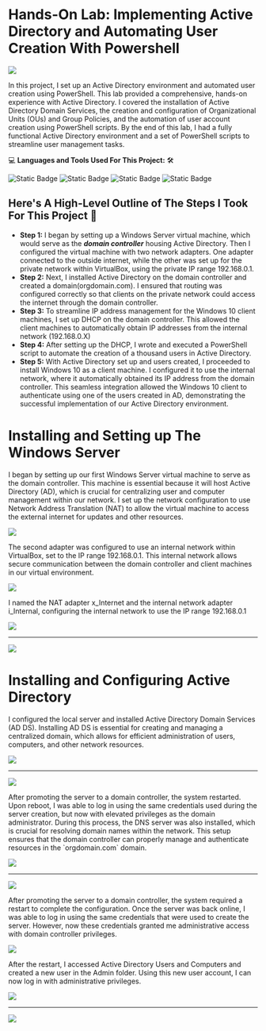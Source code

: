# Hands-On Lab: Implementing Active Directory and Automating User Creation With Powershell

<img src="https://github.com/bayulus/azuread/blob/main/img/azureadlab.png">

<p>In this project, I set up an Active Directory environment and automated user creation using PowerShell. This lab provided a comprehensive, hands-on experience with Active Directory. I covered the installation of Active Directory Domain Services, the creation and configuration of Organizational Units (OUs) and Group Policies, and the automation of user account creation using PowerShell scripts. By the end of this lab, I had a fully functional Active Directory environment and a set of PowerShell scripts to streamline user management tasks.
</p>

💻 **Languages and Tools Used For This Project:** 🛠️

![Static Badge](https://img.shields.io/badge/WINDOWS%20SERVER-blue?style=flat-square)
![Static Badge](https://img.shields.io/badge/WINDOWS%20POWERSHELL-blue?style=flat-square)
![Static Badge](https://img.shields.io/badge/WINDOWS%2010-blue?style=flat-square)
![Static Badge](https://img.shields.io/badge/VIRTUAL%20BOX-blue?style=flat-square)

<h2>Here's A High-Level Outline of The Steps I Took For This Project 🧱</h2>

  - **Step 1:** I began by setting up a Windows Server virtual machine, which would serve as the **_domain controller_** housing Active Directory. Then I configured the virtual machine with two network adapters. One adapter connected to the outside internet, while the other was set up for the private network within VirtualBox, using the private IP range 192.168.0.1.
  - **Step 2:** Next, I installed Active Directory on the domain controller and created a domain(orgdomain.com). I ensured that routing was configured correctly so that clients on the private network could access the internet through the domain controller.
  - **Step 3:** To streamline IP address management for the Windows 10 client machines, I set up DHCP on the domain controller. This allowed the client machines to automatically obtain IP addresses from the internal network (192.168.0.X)
  - **Step 4:** After setting up the DHCP, I wrote and executed a PowerShell script to automate the creation of a thousand users in Active Directory.
  - **Step 5:** With Active Directory set up and users created, I proceeded to install Windows 10 as a client machine. I configured it to use the internal network, where it automatically obtained its IP address from the domain controller. This seamless integration allowed the Windows 10 client to authenticate using one of the users created in AD, demonstrating the successful implementation of our Active Directory environment.

# Installing and Setting up The Windows Server 
<p>I began by setting up our first Windows Server virtual machine to serve as the domain controller. This machine is essential because it will host Active Directory (AD), which is crucial for centralizing user and computer management within our network. I set up the network configuration to use Network Address Translation (NAT) to allow the virtual machine to access the external internet for updates and other resources.</p>

<img src="https://github.com/bayulus/azuread/blob/main/img/1a.PNG?raw=true" >

<p>The second adapter was configured to use an internal network within VirtualBox, set to the IP range 192.168.0.1. This internal network allows secure communication between the domain controller and client machines in our virtual environment.</p>

<img src="https://github.com/bayulus/azuread/blob/main/img/1b.PNG?raw=true" >

<p>I named the NAT adapter x_Internet and the internal network adapter i_Internal, configuring the internal network to use the IP range 192.168.0.1 </p>

<img src="https://github.com/bayulus/azuread/blob/main/img/4.PNG?raw=true" >

----

<img src="https://github.com/bayulus/azuread/blob/main/img/2.PNG?raw=true" >

# Installing and Configuring Active Directory

<p>I configured the local server and installed Active Directory Domain Services (AD DS). Installing AD DS is essential for creating and managing a centralized domain, which allows for efficient administration of users, computers, and other network resources.</p>

<img src="https://github.com/bayulus/azuread/blob/main/img/3.PNG?raw=true" >

----

<img src="https://github.com/bayulus/azuread/blob/main/img/5.PNG?raw=true" >

<p>After promoting the server to a domain controller, the system restarted. Upon reboot, I was able to log in using the same credentials used during the server creation, but now with elevated privileges as the domain administrator. During this process, the DNS server was also installed, which is crucial for resolving domain names within the network. This setup ensures that the domain controller can properly manage and authenticate resources in the `orgdomain.com` domain.</p>

<img src="https://github.com/bayulus/azuread/blob/main/img/6.PNG?raw=true" >

----

<img src="https://github.com/bayulus/azuread/blob/main/img/7.PNG?raw=true" >

<p>After promoting the server to a domain controller, the system required a restart to complete the configuration. Once the server was back online, I was able to log in using the same credentials that were used to create the server. However, now these credentials granted me administrative access with domain controller privileges.</p>

<img src="https://github.com/bayulus/azuread/blob/main/img/8.PNG?raw=true" >

<p>After the restart, I accessed Active Directory Users and Computers and created a new user in the Admin folder. Using this new user account, I can now log in with administrative privileges.</p>

<img src="https://github.com/bayulus/azuread/blob/main/img/9.PNG?raw=true" >

----

<img src="https://github.com/bayulus/azuread/blob/main/img/10.PNG?raw=true" >












